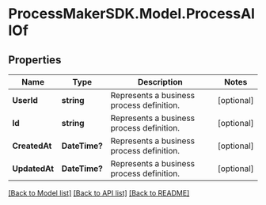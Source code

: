 
# ProcessMakerSDK.Model.ProcessAllOf

## Properties

Name | Type | Description | Notes
------------ | ------------- | ------------- | -------------
**UserId** | **string** | Represents a business process definition. | [optional] 
**Id** | **string** | Represents a business process definition. | [optional] 
**CreatedAt** | **DateTime?** | Represents a business process definition. | [optional] 
**UpdatedAt** | **DateTime?** | Represents a business process definition. | [optional] 

[[Back to Model list]](../README.md#documentation-for-models)
[[Back to API list]](../README.md#documentation-for-api-endpoints)
[[Back to README]](../README.md)

